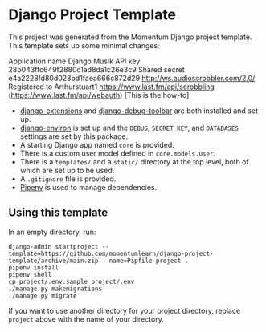 # Django Project Template

This project was generated from the Momentum Django project template. This template sets up some minimal changes:

Application name	Django Musik
API key	28b043ffc649f2880c1ad8da1c26e3c9
Shared secret	e4a2228fd80d028bd1faea666c872d29
http://ws.audioscrobbler.com/2.0/
Registered to	Arthurstuart1
https://www.last.fm/api/scrobbling
(https://www.last.fm/api/webauth) [This is the how-to]

- [django-extensions](https://django-extensions.readthedocs.io/en/latest/) and [django-debug-toolbar](https://django-debug-toolbar.readthedocs.io/en/latest/) are both installed and set up.
- [django-environ](https://django-environ.readthedocs.io/en/latest/) is set up and the `DEBUG`, `SECRET_KEY`, and `DATABASES` settings are set by this package.
- A starting Django app named `core` is provided.
- There is a custom user model defined in `core.models.User`.
- There is a `templates/` and a `static/` directory at the top level, both of which are set up to be used.
- A `.gitignore` file is provided.
- [Pipenv](https://pipenv.pypa.io/en/latest/) is used to manage dependencies.

## Using this template

In an empty directory, run:

```
django-admin startproject --template=https://github.com/momentumlearn/django-project-template/archive/main.zip --name=Pipfile project .
pipenv install
pipenv shell
cp project/.env.sample project/.env
./manage.py makemigrations
./manage.py migrate
```

If you want to use another directory for your project directory, replace `project` above with the name of your directory.
